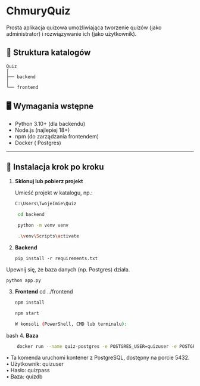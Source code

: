 # ChmuryQuiz

Prosta aplikacja quizowa umożliwiająca tworzenie quizów (jako administrator) i rozwiązywanie ich (jako użytkownik).

## 📂 Struktura katalogów
    Quiz
    │
    ├── backend
    │
    └── frontend

## 🖥️ Wymagania wstępne

- Python 3.10+ (dla backendu)
- Node.js (najlepiej 18+)
- npm (do zarządzania frontendem)
- Docker ( Postgres)

---

## 🔧 Instalacja krok po kroku

1. **Sklonuj lub pobierz projekt** 
   
   Umieść projekt w katalogu, np.:

   ```bash
   C:\Users\TwojeImie\Quiz

    cd backend

    python -m venv venv

    .\venv\Scripts\activate

2. **Backend**
    ```
    pip install -r requirements.txt

Upewnij się, że baza danych (np. Postgres) działa.

    
    python app.py


3. **Frontend**
cd ../frontend
    ```bash
    npm install

    npm start

    W konsoli (PowerShell, CMD lub terminalu):
bash
 4. **Baza**
```bash
    docker run --name quiz-postgres -e POSTGRES_USER=quizuser -e POSTGRES_PASSWORD=quizpass -e POSTGRES_DB=quizdb -p 5432:5432 -d postgres  
 ```  

•	Ta komenda uruchomi kontener z PostgreSQL, dostępny na porcie 5432.  
•	Użytkownik: quizuser  
•	Hasło: quizpass  
•	Baza: quizdb  
